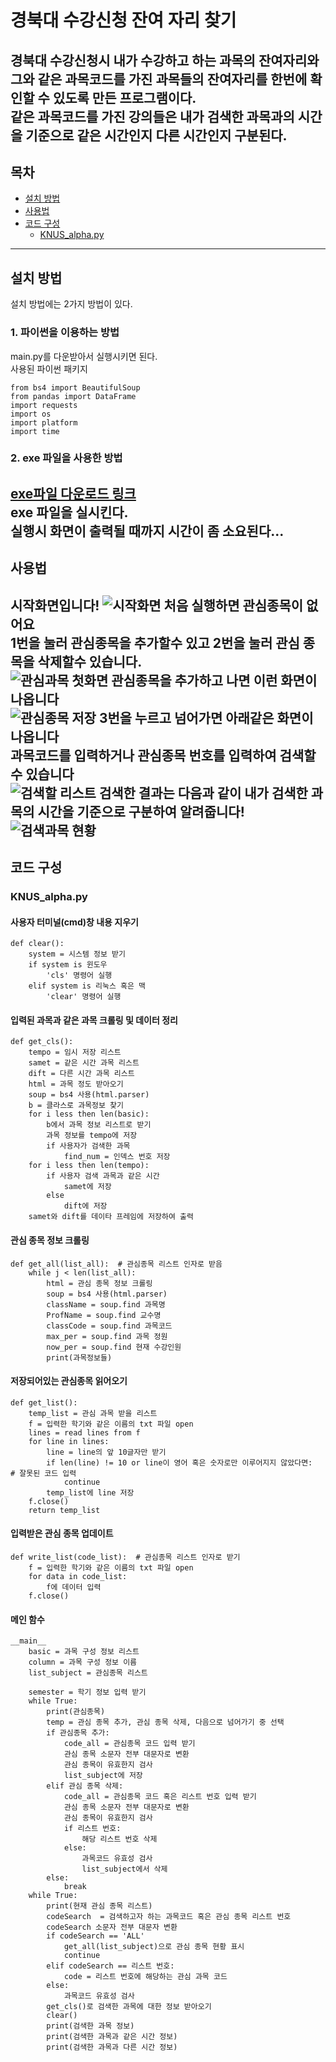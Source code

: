 # 경북대 수강신청 잔여 자리 찾기

경북대 수강신청시 내가 수강하고 하는 과목의 잔여자리와 그와 같은 과목코드를 가진 과목들의 잔여자리를 한번에 확인할 수 있도록 만든 프로그램이다.   
같은 과목코드를 가진 강의들은 내가 검색한 과목과의 시간을 기준으로 같은 시간인지 다른 시간인지 구분된다.
---
## 목차

- [설치 방법](#설치-방법)
- [사용법](#사용법)
- [코드 구성](#코드-구성)
    - [KNUS_alpha.py](#KNUS_alphapy)
---
## 설치 방법

설치 방법에는 2가지 방법이 있다.
### 1. 파이썬을 이용하는 방법   
main.py를 다운받아서 실행시키면 된다.   
사용된 파이썬 패키지   
```{.python}
from bs4 import BeautifulSoup
from pandas import DataFrame
import requests
import os
import platform
import time
```

### 2. exe 파일을 사용한 방법   
[exe파일 다운로드 링크](http://gofile.me/4Di5L/K7CLU5Iea)   
exe 파일을 실시킨다.   
실행시 화면이 출력될 때까지 시간이 좀 소요된다...
---
## 사용법
시작화면입니다!
![시작화면](https://user-images.githubusercontent.com/49528515/106889792-d59ca680-672b-11eb-82f3-92374e945954.PNG)
처음 실행하면 관심종목이 없어요   
1번을 눌러 관심종목을 추가할수 있고 2번을 눌러 관심 종목을 삭제할수 있습니다.   
![관심과목 첫화면](https://user-images.githubusercontent.com/49528515/106889852-ecdb9400-672b-11eb-801d-e58eb5689603.PNG)
관심종목을 추가하고 나면 이런 화면이 나옵니다   
![관심종목 저장](https://user-images.githubusercontent.com/49528515/106889899-fc5add00-672b-11eb-9853-4d2d7cf64391.PNG)
3번을 누르고 넘어가면 아래같은 화면이 나옵니다    
과목코드를 입력하거나 관심종목 번호를 입력하여 검색할수 있습니다   
![검색할 리스트](https://user-images.githubusercontent.com/49528515/106889940-0b418f80-672c-11eb-9a54-a538585344fc.PNG)
검색한 결과는 다음과 같이 내가 검색한 과목의 시간을 기준으로 구분하여 알려줍니다!   
![검색과목 현황](https://user-images.githubusercontent.com/49528515/106890294-73907100-672c-11eb-8625-ec800b286eb5.PNG)
---
## 코드 구성
### KNUS_alpha.py
#### 사용자 터미널(cmd)창 내용 지우기
```{.python}
def clear():
    system = 시스템 정보 받기
    if system is 윈도우
        'cls' 명령어 실행
    elif system is 리눅스 혹은 맥
        'clear' 명령어 실행
```
#### 입력된 과목과 같은 과목 크롤링 및 데이터 정리
```{.python}
def get_cls():
    tempo = 임시 저장 리스트
    samet = 같은 시간 과목 리스트
    dift = 다른 시간 과목 리스트
    html = 과목 정도 받아오기
    soup = bs4 사용(html.parser)
    b = 클라스로 과목정보 찾기
    for i less then len(basic):
        b에서 과목 정보 리스트로 받기
        과목 정보를 tempo에 저장
        if 사용자가 검색한 과목
            find_num = 인덱스 번호 저장
    for i less then len(tempo):
        if 사용자 검색 과목과 같은 시간
            samet에 저장
        else
            dift에 저장
    samet와 dift를 데이타 프레임에 저장하여 출력
```
#### 관심 종목 정보 크롤링
```
def get_all(list_all):  # 관심종목 리스트 인자로 받음
    while j < len(list_all):
        html = 관심 종목 정보 크롤링
        soup = bs4 사용(html.parser)
        className = soup.find 과목명
        ProfName = soup.find 교수명
        classCode = soup.find 과목코드
        max_per = soup.find 과목 정원
        now_per = soup.find 현재 수강인원
        print(과목정보들)
```
#### 저장되어있는 관심종목 읽어오기
```
def get_list():
    temp_list = 관심 과목 받을 리스트
    f = 입력한 학기와 같은 이름의 txt 파일 open
    lines = read lines from f
    for line in lines:
        line = line의 앞 10글자만 받기
        if len(line) != 10 or line이 영어 혹은 숫자로만 이루어지지 않았다면:   # 잘못된 코드 입력
            continue
        temp_list에 line 저장
    f.close()
    return temp_list
```
#### 입력받은 관심 종목 업데이트
```
def write_list(code_list):  # 관심종목 리스트 인자로 받기
    f = 입력한 학기와 같은 이름의 txt 파일 open
    for data in code_list:
        f에 데이터 입력
    f.close()
```
#### 메인 함수
```
__main__
    basic = 과목 구성 정보 리스트
    column = 과목 구성 정보 이름
    list_subject = 관심종목 리스트
    
    semester = 학기 정보 입력 받기
    while True:
        print(관심종목)
        temp = 관심 종목 추가, 관심 종목 삭제, 다음으로 넘어가기 중 선택
        if 관심종목 추가:
            code_all = 관심종목 코드 입력 받기
            관심 종목 소문자 전부 대문자로 변환
            관심 종목이 유효한지 검사
            list_subject에 저장
        elif 관심 종목 삭제:
            code_all = 관심종목 코드 혹은 리스트 번호 입력 받기
            관심 종목 소문자 전부 대문자로 변환
            관심 종목이 유효한지 검사
            if 리스트 번호:
                해당 리스트 번호 삭제
            else:
                과목코드 유효성 검사
                list_subject에서 삭제
        else:
            break
    while True:
        print(현재 관심 종목 리스트)
        codeSearch  = 검색하고자 하는 과목코드 혹은 관심 종목 리스트 번호
        codeSearch 소문자 전부 대문자 변환
        if codeSearch == 'ALL'
            get_all(list_subject)으로 관심 종목 현황 표시
            continue
        elif codeSearch == 리스트 번호:    
            code = 리스트 번호에 해당하는 관심 과목 코드
        else:
            과목코드 유효성 검사
        get_cls()로 검색한 과목에 대한 정보 받아오기
        clear()
        print(검색한 과목 정보)
        print(검색한 과목과 같은 시간 정보)
        print(검색한 과목과 다른 시간 정보)
```